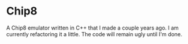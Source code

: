 # Chip8
A Chip8 emulator written in C++ that I made a couple years ago. 
I am currently refactoring it a little. The code will remain ugly until I'm done.
